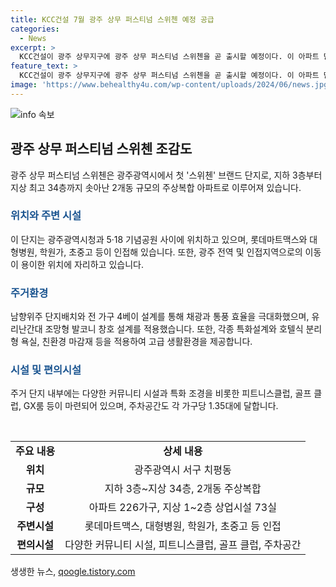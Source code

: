 ```yaml
---
title: KCC건설 7월 광주 상무 퍼스티넘 스위첸 예정 공급
categories:
  - News
excerpt: >
  KCC건설이 광주 상무지구에 광주 상무 퍼스티넘 스위첸을 곧 출시할 예정이다. 이 아파트 단지는 지하 3층부터 최고 34층까지 소형과 대형 주상복합으로, 상업시설과 226가구의 아파트로 이뤄져 있다. 또한, 주변 시설이 풍부하며 교통이 용이한 위치에 자리하고 있으며, 고급스러운 디자인과 다양한 시설이 마련된다. 또한, 여러 특화조경과 주차공간도 풍부하다. 
feature_text: >
  KCC건설이 광주 상무지구에 광주 상무 퍼스티넘 스위첸을 곧 출시할 예정이다. 이 아파트 단지는 지하 3층부터 최고 34층까지 소형과 대형 주상복합으로, 상업시설과 226가구의 아파트로 이뤄져 있다. 또한, 주변 시설이 풍부하며 교통이 용이한 위치에 자리하고 있으며, 고급스러운 디자인과 다양한 시설이 마련된다. 또한, 여러 특화조경과 주차공간도 풍부하다. 
image: 'https://www.behealthy4u.com/wp-content/uploads/2024/06/news.jpg'
---
```


<p><img src="https://www.behealthy4u.com/wp-content/uploads/2024/06/news.jpg" alt="info 속보" /></p>

<h2 data-ke-size="size26">광주 상무 퍼스티넘 스위첸 조감도</h2>

<p data-ke-size="size16">광주 상무 퍼스티넘 스위첸은 광주광역시에서 첫 '스위첸' 브랜드 단지로, 지하 3층부터 지상 최고 34층까지 솟아난 2개동 규모의 주상복합 아파트로 이루어져 있습니다.</p>

<h3><b><span style="color: #1a5490;">위치와 주변 시설</span></b></h3>

<p data-ke-size="size16">이 단지는 광주광역시청과 5·18 기념공원 사이에 위치하고 있으며, 롯데마트맥스와 대형병원, 학원가, 초중고 등이 인접해 있습니다. 또한, 광주 전역 및 인접지역으로의 이동이 용이한 위치에 자리하고 있습니다.</p>

<h3><b><span style="color: #1a5490;">주거환경</span></b></h3>

<p data-ke-size="size16">남향위주 단지배치와 전 가구 4베이 설계를 통해 채광과 통풍 효율을 극대화했으며, 유리난간대 조망형 발코니 창호 설계를 적용했습니다. 또한, 각종 특화설계와 호텔식 분리형 욕실, 친환경 마감재 등을 적용하여 고급 생활환경을 제공합니다.</p>

<h3><b><span style="color: #1a5490;">시설 및 편의시설</span></b></h3>

<p data-ke-size="size16">주거 단지 내부에는 다양한 커뮤니티 시설과 특화 조경을 비롯한 피트니스클럽, 골프 클럽, GX룸 등이 마련되어 있으며, 주차공간도 각 가구당 1.35대에 달합니다.</p>

<p data-ke-size="size16">&nbsp;</p>

<table>
    <tbody>
        <tr>
            <td style="text-align: center; height: 17px;"><b>주요 내용</b></td>
            <td style="text-align: center; height: 17px;"><b>상세 내용</b></td>
        </tr>
        <tr>
            <td style="text-align: center; height: 17px;"><b>위치</b></td>
            <td style="text-align: center; height: 17px;">광주광역시 서구 치평동</td>
        </tr>
        <tr>
            <td style="text-align: center; height: 17px;"><b>규모</b></td>
            <td style="text-align: center; height: 17px;">지하 3층~지상 34층, 2개동 주상복합</td>
        </tr>
        <tr>
            <td style="text-align: center; height: 17px;"><b>구성</b></td>
            <td style="text-align: center; height: 17px;">아파트 226가구, 지상 1~2층 상업시설 73실</td>
        </tr>
        <tr>
            <td style="text-align: center; height: 17px;"><b>주변시설</b></td>
            <td style="text-align: center; height: 17px;">롯데마트맥스, 대형병원, 학원가, 초중고 등 인접</td>
        </tr>
        <tr>
            <td style="text-align: center; height: 17px;"><b>편의시설</b></td>
            <td style="text-align: center; height: 17px;">다양한 커뮤니티 시설, 피트니스클럽, 골프 클럽, 주차공간</td>
        </tr>
    </tbody>
</table>
생생한 뉴스, <a href="https://qoogle.tistory.com" rel="dofollow">qoogle.tistory.com</a>


